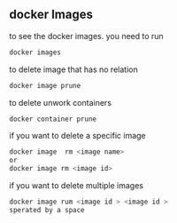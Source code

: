 ## docker Images
to see the docker images. you need to run  
```bash
docker images
```
to delete image that has no relation 
```bash
docker image prune
```
to delete unwork containers 
```bash
docker container prune
```
if you want to delete a specific image 
```bash
docker image  rm <image name>
or 
docker image rm <image id>
```
if you want to delete multiple images
```bash
docker image rum <image id > <image id >
sperated by a space 
```







